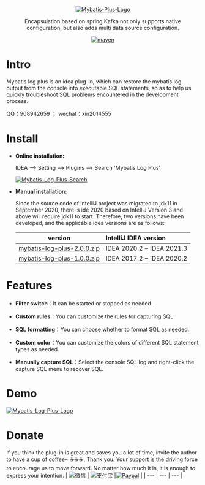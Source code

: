 <p align="center">
  <a href="https://github.com/pg-liudong/mybatis-log-plus-usage">
   <img alt="Mybatis-Plus-Logo" src="https://raw.githubusercontent.com/pg-liudong/pic-bed/main/bird-280.svg">
  </a>
</p>

<p align="center">
  Encapsulation based on spring Kafka not only supports native configuration, but also adds multi data source configuration.
</p>

<p align="center">
  <a href="https://plugins.jetbrains.com/plugin/18429-mybatis-log-plus">
    <img alt="maven" src="https://img.shields.io/badge/version-2.0.0-0A7DBA">
  </a>
</p>

# Intro


Mybatis log plus is an idea plug-in, which can restore the mybatis log output from the console into executable SQL statements, so as to help us quickly troubleshoot SQL problems encountered in the development process.

QQ：908942659 ； wechat：xin2014555

# Install

- **Online installation:**

    IDEA --> Setting --> Plugins --> Search 'Mybatis Log Plus'
    
    <a href="https://github.com/pg-liudong/mybatis-log-plus-usage">
        <img alt="Mybatis-Log-Plus-Search" src="https://raw.githubusercontent.com/pg-liudong/pic-bed/main/202201212305520.png">
    </a>

- **Manual installation:**

    Since the source code of IntelliJ project was migrated to jdk11 in September 2020, there is ide 2020 based on IntelliJ Version 3 and above will require jdk11 to start.           Therefore, two versions have been developed, and the applicable idea versions are as follows:

    |version              |IntelliJ IDEA version|
    |:--------------------------:|:--------------------------------|
    | [mybatis-log-plus-2.0.0.zip](https://github.com/pg-liudong/mybatis-log-plus-usage/raw/main/mybatis-log-plus-2.0.0.zip)|IDEA 2020.2 ~ IDEA 2021.3|
    | [mybatis-log-plus-1.0.0.zip](https://github.com/pg-liudong/mybatis-log-plus-usage/raw/main/mybatis-log-plus-1.0.0.zip)| IDEA 2017.2 ~ IDEA 2020.2|
  
# Features


- **Filter switch**：It can be started or stopped as needed.

- **Custom rules**：You can customize the rules for capturing SQL.

- **SQL formatting**：You can choose whether to format SQL as needed.

- **Custom color**：You can customize the colors of different SQL statement types as needed.

- **Manually capture SQL**：Select the console SQL log and right-click the capture SQL menu to recover SQL.

# Demo

<a href="https://github.com/pg-liudong/mybatis-log-plus-usage">
   <img alt="Mybatis-Log-Plus-Logo" src="https://raw.githubusercontent.com/pg-liudong/pic-bed/main/202201142233788.jpg">
</a>

# Donate

If you think the plug-in is great and saves you a lot of time, invite the author to have a cup of coffee~ ☕☕☕, Thank you. Your support is the driving force to encourage us to move forward. No matter how much it is, it is enough to express your intention.
| ![微信](https://raw.githubusercontent.com/pg-liudong/pic-bed/main/wechat.jpg) | ![支付宝](https://raw.githubusercontent.com/pg-liudong/pic-bed/main/AliPay.jpg) |[![Paypal](https://raw.githubusercontent.com/pg-liudong/pic-bed/main/202202101456821.png)](https://paypal.me/3228389063) |
| --- | --- | --- |

